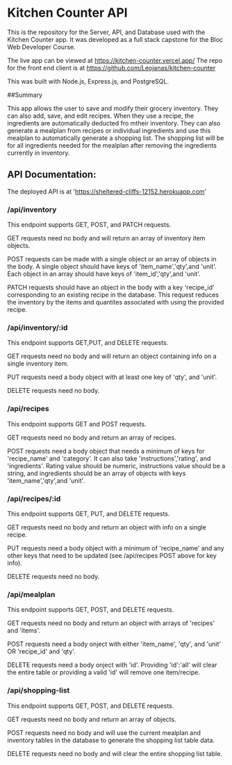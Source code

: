 # Kitchen Counter API

This is the repository for the Server, API, and Database used with the Kitchen Counter app.
It was developed as a full stack capstone for the Bloc Web Developer Course.

The live app can be viewed at https://kitchen-counter.vercel.app/
The repo for the front end client is at https://github.com/Leojanas/kitchen-counter

This was built with Node.js, Express.js, and PostgreSQL.

##Summary

This app allows the user to save and modify their grocery inventory.  They can also add, save, and edit recipes.  When they use a recipe, the ingredients are automatically deducted fro mtheir inventory.  They can also generate a mealplan from recipes or individual ingredients and use this mealplan to automatically generate a shopping list.  The shopping list will be for all ingredients needed for the mealplan after removing the ingredients currently in inventory.

## API Documentation:
The deployed API is at 'https://sheltered-cliffs-12152.herokuapp.com'

### /api/inventory

This endpoint supports GET, POST, and PATCH requests.

GET requests need no body and will return an array of inventory item objects.

POST requests can be made with a single object or an array of objects in the body. A single object should have keys of 'item_name','qty',and 'unit'.
  Each object in an array should have keys of 'item_id','qty',and 'unit'.
  
PATCH requests should have an object in the body with a key 'recipe_id' corresponding to an existing recipe in the database. This request reduces the inventory by the items and     quantites associated with using the provided recipe.

### /api/inventory/:id

This endpoint supports GET,PUT, and DELETE requests.

GET requests need no body and will return an object containing info on a single inventory item.

PUT requests need a body object with at least one key of 'qty', and 'unit'.

DELETE requests need no body.

### /api/recipes

This endpoint supports GET and POST requests.

GET requests need no body and return an array of recipes.

POST requests need a body object that needs a minimum of keys for 'recipe_name' and 'category'. It can also take 'instructions','rating', and 'ingredients'. Rating value should    be numeric, instructions value should be a string, and ingredients should be an array of objects with keys 'item_name','qty',and 'unit'.

### /api/recipes/:id

This endpoint supports GET, PUT, and DELETE requests.

GET requests need no body and return an object with info on a single recipe.

PUT requests need a body object with a minimum of 'recipe_name' and any other keys that need to be updated (see /api/recipes POST above for key info).

DELETE requests need no body.

### /api/mealplan

This endpoint supports GET, POST, and DELETE requests.

GET requests need no body and return an object with arrays of 'recipes' and 'items'.

POST requests need a body onject with either 'item_name', 'qty', and 'unit' OR 'recipe_id' and 'qty'.

DELETE requests need a body onject with 'id'. Providing 'id':'all' will clear the entire table or providing a valid 'id' will remove one item/recipe.

### /api/shopping-list

This endpoint supports GET, POST, and DELETE requests.

GET requests need no body and return an array of objects.

POST requests need no body and will use the current mealplan and inventory tables in the database to generate the shopping list table data.

DELETE requests need no body and will clear the entire shopping list table.


  





